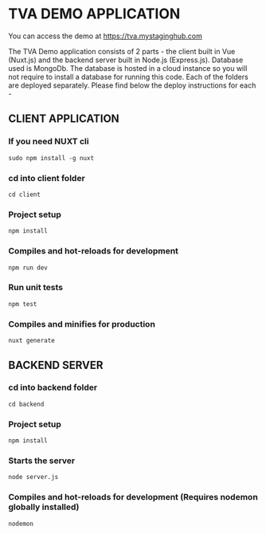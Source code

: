 # TVA DEMO APPLICATION

You can access the demo at https://tva.mystaginghub.com

The TVA Demo application consists of 2 parts - the client built in Vue (Nuxt.js) and the backend server built in Node.js (Express.js). Database used is MongoDb. The database is hosted in a cloud instance so you will not require to install a database for running this code. Each of the folders are deployed separately. Please find below the deploy instructions for each -


## CLIENT APPLICATION

### If you need NUXT cli

```
sudo npm install -g nuxt
```

### cd into client folder
```
cd client
```

### Project setup
```
npm install
```

### Compiles and hot-reloads for development
```
npm run dev
```

### Run unit tests
```
npm test
```

### Compiles and minifies for production
```
nuxt generate
```

## BACKEND SERVER

### cd into backend folder
```
cd backend
```

### Project setup
```
npm install
```

### Starts the server
```
node server.js
```

### Compiles and hot-reloads for development (Requires nodemon globally installed)
```
nodemon
```